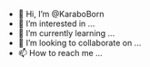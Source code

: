 - 👋 Hi, I’m @KaraboBorn
- 👀 I’m interested in ...
- 🌱 I’m currently learning ...
- 💞️ I’m looking to collaborate on ...
- 📫 How to reach me ...

<!---
KaraboBorn/KaraboBorn is a ✨ special ✨ repository because its `README.md` (this file) appears on your GitHub profile.
You can click the Preview link to take a look at your changes.
--->
